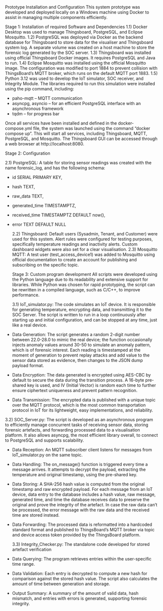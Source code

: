   Prototype Installation and Configuration
This system prototype was developed and deployed locally on a Windows machine using Docker to assist in managing multiple components efficiently. 

Stage 1: Installation of required Software and Dependencies
1.1)	 Docker Desktop was used to manage Thingsboard, PostgreSQL, and Eclipse Mosquitto. 
1.2)	 PostgreSQL was deployed via Docker as the backend database for Thingsboard to store data for the visualiser and Thingsboard system log. A separate volume was created on a host machine to store the forensic log generated by the SOC server.
1.3)	 Thingsboard was installed using official Thingsboard Docker images. It requires PostgreSQL and Java to run. 
1.4)	 Eclipse Mosquitto was installed using the official Mosquitto image. The configuration was modified to port 1884 to prevent collision with ThingsBoard’s MQTT broker, which runs on the default MQTT port 1883. 
1.5)	 Python 3.12 was used to develop the IoT simulator, SOC receiver, and Integrity Module. The libraries required to run this simulation were installed using the pip command, including:
-	paho-mqtt – MQTT communication
-	asyncpg, asyncio – for an efficient PostgreSQL interface with an asynchronous framework
-	tqdm – for progress bar

  Once all services have been installed and defined in the docker-compose.yml file, the system was launched using the command “docker compose up”. This will start all services, including Thingsboard, MQTT, PostgreSQL, and Mosquitto. The Thingsboard GUI can be accessed through a web browser at http://localhost:8080.
 
  Stage 2: Configuration
  
  2.1)	 PostgreSQL: A table for storing sensor readings was created with the name forensic_log, and has the following schema:
-	id SERIAL PRIMARY KEY,
-	hash TEXT,
-	raw_data TEXT,
-	generated_time TIMESTAMPTZ,
-	received_time TIMESTAMPTZ DEFAULT now(),
-	error TEXT DEFAULT NULL

 	2.2)	 Thingsboard: Default users (Sysadmin, Tenant, and Customer) were used for this system. Alert rules were configured for testing purposes, specifically temperature readings and inactivity alerts. Custom dashboard widgets were also set for a clear visualisation.
 	2.3)	 Mosquitto MQTT: A test user (test_access_device1) was added to Mosquitto using official documentation to create an account for publishing and subscribing on the specific topic.

 	Stage 3: Custom program development
 	All scripts were developed using the Python language due to its readability and extensive support for libraries. While Python was chosen for rapid prototyping, the script can be rewritten in a compiled language, such as C/C++, to improve performance.

 	3.1)	 IoT_simulator.py: The code simulates an IoT device. It is responsible for generating temperature, encrypting data, and transmitting it to the SOC Server. The script is written to run in a loop continuously after starting up and initial configuration, and can be stopped at any time, just like a real device.
-	Data Generation: The script generates a random 2-digit number between 22.0-28.0 to mimic the real device; the function occasionally injects anomaly values around 30-50 to simulate an anomaly pattern, which is of forensic interest. Each reading is timestamped at the moment of generation to prevent replay attacks and add value to the sensor data stored as evidence, then changes to the JSON dump payload format.
-	Data Encryption: The data generated is encrypted using AES-CBC by default to secure the data during the transition process. A 16-byte pre-shared key is used, and IV (Initial Vector) is random each time to further ensure ciphertext uniqueness and prevent pattern recognition. 
-	Data Transmission: The encrypted data is published with a unique topic over the MQTT protocol, which is the most common transportation protocol in IoT for its lightweight, easy implementations, and reliability.

  3.2)	 SOC_Server.py: The script is developed as an asynchronous program to efficiently manage concurrent tasks of receiving sensor data, storing forensic artefacts, and forwarding processed data to a visualisation platform. It also allows asyncpg, the most efficient library overall, to connect to PostgreSQL and supports scalability.
-	Data Reception: An MQTT subscriber client listens for messages from IoT_simulator.py on the same topic. 
-	Data Handling: The on_message() function is triggered every time a message arrives. It attempts to decrypt the payload, extracting the temperature and original timestamp, using the pre-shared key.
-	Data Storing: A SHA-256 hash value is computed from the original timestamp and raw encrypted payload.  For each message from an IoT device, data entry to the database includes a hash value, raw message, generated time, and time the database receives data to preserve the original and prove the integrity of the artefact. In case the raw data can’t be processed, the error message with the raw data and the received time are stored instead.
-	Data Forwarding: The processed data is reformatted into a hardcoded standard format and published to ThingsBoard’s MQTT broker via topic and device access token provided by the ThingsBoard platform.

 	3.3)	 Integrity_Checker.py: The standalone code developed for stored artefact verification
-	Data Querying: The program retrieves entries within the user-specific time range.
-	Data Validation: Each entry is decrypted to compute a new hash for comparison against the stored hash value. The script also calculates the amount of time between generation and storage.
-	Output Summary: A summary of the amount of valid data, hash mismatch, and entries with errors is generated, supporting forensic integrity.
